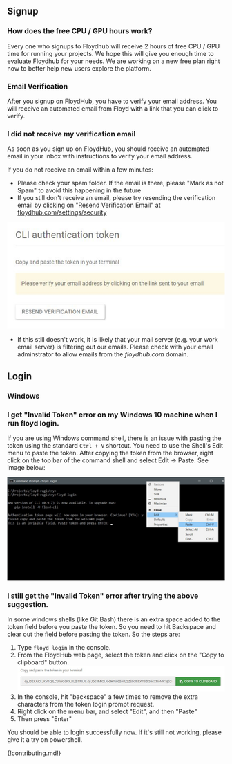 ## Signup

### How does the free CPU / GPU hours work?

Every one who signups to Floydhub will receive 2 hours of free CPU / GPU time
for running your projects. We hope this will give you enough time to evaluate
Floydhub for your needs. We are working on a new free plan right now to better
help new users explore the platform.

### Email Verification

After you signup on FloydHub, you have to verify your email address. You will receive an automated email from Floyd with a link that you can click to verify.

### I did not receive my verification email

As soon as you sign up on FloydHub, you should receive an automated email in your inbox with instructions to verify your email address. 

If you do not receive an email within a few minutes:

- Please check your spam folder. If the email is there, please "Mark as not Spam" to avoid this happening in the future
- If you still don't receive an email, please try resending the verification email by clicking on "Resend Verification Email" at [floydhub.com/settings/security](https://www.floydhub.com/settings/security)

![Resend Verification Email](../img/VerifyEmail.jpg)

- If this still doesn't work, it is likely that your mail server (e.g. your work email server) is filtering out our emails. Please check with your email adminstrator to allow emails from the *floydhub.com* domain.

## Login

### Windows

### I get "Invalid Token" error on my Windows 10 machine when I run floyd login.

If you are using Windows command shell, there is an issue with pasting the token using the 
standard `Ctrl + V` shortcut. You need to use the Shell's Edit menu to paste the token. After copying the token from the browser, right click on the top bar of the command shell and select Edit -> Paste. See image below:

![Windows 10 Login](../img/login_win_10.jpg)

### I still get the "Invalid Token" error after trying the above suggestion.

In some windows shells (like Git Bash) there is an extra space added to the token field
before you paste the token. So you need to hit Backspace and clear out the field before pasting 
the token. So the steps are:

1. Type `floyd login` in the console.
2. From the FloydHub web page, select the token and click on the "Copy to clipboard" button.
![Windows 10 Login](../img/login_token.jpg)
3. In the console, hit "backspace" a few times to remove the extra characters from the token login prompt request.
4. Right click on the menu bar, and select "Edit", and then "Paste"
5. Then press "Enter"

You should be able to login successfully now. If it's still not working, please give it a try on powershell.



{!contributing.md!}
